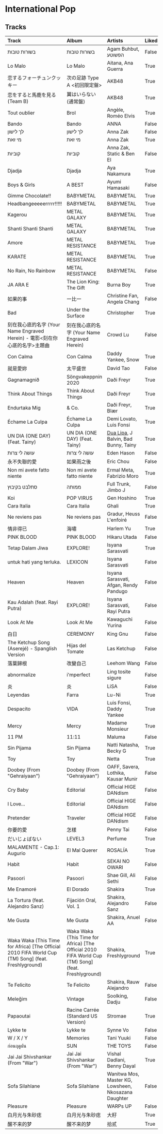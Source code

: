 # International Pop

## Tracks

| Track                                                                                               | Album                                                                                               | Artists                                                                                 | Liked   |
|:----------------------------------------------------------------------------------------------------|:----------------------------------------------------------------------------------------------------|:----------------------------------------------------------------------------------------|:--------|
| בשורות טובות                                                                                        | בשורות טובות                                                                                        | Agam Buhbut, הפשוטע                                                                     | False   |
| Lo Malo                                                                                             | Lo Malo                                                                                             | Aitana, Ana Guerra                                                                      | True    |
| 恋するフォーチュンクッキー                                                                                       | 次の足跡 Type A <初回限定盤>                                                                                 | AKB48                                                                                   | True    |
| 恋をすると馬鹿を見る(Team B)                                                                                  | 翼はいらない<Type A>(通常盤)                                                                                 | AKB48                                                                                   | True    |
| Tout oublier                                                                                        | Brol                                                                                                | Angèle, Roméo Elvis                                                                     | True    |
| Bando                                                                                               | Bando                                                                                               | ANNA                                                                                    | False   |
| לך לישון                                                                                            | לך לישון                                                                                            | Anna Zak                                                                                | False   |
| מי זאת                                                                                              | מי זאת                                                                                              | Anna Zak                                                                                | True    |
| קוביות                                                                                              | קוביות                                                                                              | Anna Zak, Static & Ben El                                                               | False   |
| Djadja                                                                                              | Djadja                                                                                              | Aya Nakamura                                                                            | True    |
| Boys & Girls                                                                                        | A BEST                                                                                              | Ayumi Hamasaki                                                                          | False   |
| Gimme Chocolate!!                                                                                   | BABYMETAL                                                                                           | BABYMETAL                                                                               | True    |
| Headbangeeeeerrrrr!!!!!                                                                             | BABYMETAL                                                                                           | BABYMETAL                                                                               | True    |
| Kagerou                                                                                             | METAL GALAXY                                                                                        | BABYMETAL                                                                               | True    |
| Shanti Shanti Shanti                                                                                | METAL GALAXY                                                                                        | BABYMETAL                                                                               | True    |
| Amore                                                                                               | METAL RESISTANCE                                                                                    | BABYMETAL                                                                               | True    |
| KARATE                                                                                              | METAL RESISTANCE                                                                                    | BABYMETAL                                                                               | True    |
| No Rain, No Rainbow                                                                                 | METAL RESISTANCE                                                                                    | BABYMETAL                                                                               | False   |
| JA ARA E                                                                                            | The Lion King: The Gift                                                                             | Burna Boy                                                                               | True    |
| 如果的事                                                                                                | 一比一                                                                                                 | Christine Fan, Angela Chang                                                             | False   |
| Bad                                                                                                 | Under the Surface                                                                                   | Christopher                                                                             | True    |
| 刻在我心底的名字 (Your Name Engraved Herein) - 電影<刻在你心底的名字>主題曲                                              | 刻在我心底的名字 (Your Name Engraved Herein)                                                                | Crowd Lu                                                                                | False   |
| Con Calma                                                                                           | Con Calma                                                                                           | Daddy Yankee, Snow                                                                      | True    |
| 就是愛妳                                                                                                | 太平盛世                                                                                                | David Tao                                                                               | False   |
| Gagnamagnið                                                                                         | Söngvakeppnin 2020                                                                                  | Daði Freyr                                                                              | True    |
| Think About Things                                                                                  | Think About Things                                                                                  | Daði Freyr                                                                              | True    |
| Endurtaka Mig                                                                                       | & Co.                                                                                               | Daði Freyr, Blær                                                                        | True    |
| Échame La Culpa                                                                                     | Échame La Culpa                                                                                     | Demi Lovato, Luis Fonsi                                                                 | True    |
| UN DIA (ONE DAY) (Feat. Tainy)                                                                      | UN DIA (ONE DAY) (Feat. Tainy)                                                                      | [Dua Lipa](../spotify-stats-jbrown1618/artists/dua_lipa.md), J Balvin, Bad Bunny, Tainy | True    |
| עושה לי צרות                                                                                        | עושה לי צרות                                                                                        | Eden Hason                                                                              | False   |
| 永不失聯的愛                                                                                              | 如果雨之後                                                                                               | Eric Chou                                                                               | False   |
| Non mi avete fatto niente                                                                           | Non mi avete fatto niente                                                                           | Ermal Meta, Fabrizio Moro                                                               | True    |
| סתלבט בקיבוץ                                                                                        | ממותה                                                                                               | Full Trunk, Jimbo J                                                                     | False   |
| Koi                                                                                                 | POP VIRUS                                                                                           | Gen Hoshino                                                                             | True    |
| Cara Italia                                                                                         | Cara Italia                                                                                         | Ghali                                                                                   | True    |
| Ne reviens pas                                                                                      | Ne reviens pas                                                                                      | Gradur, Heuss L'enfoiré                                                                 | False   |
| 情非得已                                                                                                | 海嘯                                                                                                  | Harlem Yu                                                                               | True    |
| PINK BLOOD                                                                                          | PINK BLOOD                                                                                          | Hikaru Utada                                                                            | False   |
| Tetap Dalam Jiwa                                                                                    | EXPLORE!                                                                                            | Isyana Sarasvati                                                                        | True    |
| untuk hati yang terluka.                                                                            | LEXICON                                                                                             | Isyana Sarasvati                                                                        | False   |
| Heaven                                                                                              | Heaven                                                                                              | Isyana Sarasvati, Afgan, Rendy Pandugo                                                  | False   |
| Kau Adalah (feat. Rayi Putra)                                                                       | EXPLORE!                                                                                            | Isyana Sarasvati, Rayi Putra                                                            | False   |
| Look At Me                                                                                          | Look At Me                                                                                          | Kawaguchi Yurina                                                                        | False   |
| 白日                                                                                                  | CEREMONY                                                                                            | King Gnu                                                                                | False   |
| The Ketchup Song (Aserejé) - Spanglish Version                                                      | Hijas del Tomate                                                                                    | Las Ketchup                                                                             | False   |
| 落葉歸根                                                                                                | 改變自己                                                                                                | Leehom Wang                                                                             | False   |
| abnormalize                                                                                         | i'mperfect                                                                                          | Ling tosite sigure                                                                      | False   |
| 炎                                                                                                   | 炎                                                                                                   | LiSA                                                                                    | False   |
| Leyendas                                                                                            | Farra                                                                                               | Lu-Ni                                                                                   | True    |
| Despacito                                                                                           | VIDA                                                                                                | Luis Fonsi, Daddy Yankee                                                                | True    |
| Mercy                                                                                               | Mercy                                                                                               | Madame Monsieur                                                                         | True    |
| 11 PM                                                                                               | 11:11                                                                                               | Maluma                                                                                  | False   |
| Sin Pijama                                                                                          | Sin Pijama                                                                                          | Natti Natasha, Becky G                                                                  | True    |
| Toy                                                                                                 | Toy                                                                                                 | Netta                                                                                   | True    |
| Doobey (From "Gehraiyaan")                                                                          | Doobey (From "Gehraiyaan")                                                                          | OAFF, Savera, Lothika, Kausar Munir                                                     | False   |
| Cry Baby                                                                                            | Editorial                                                                                           | Official HIGE DANdism                                                                   | False   |
| I Love...                                                                                           | Editorial                                                                                           | Official HIGE DANdism                                                                   | False   |
| Pretender                                                                                           | Traveler                                                                                            | Official HIGE DANdism                                                                   | False   |
| 你要的愛                                                                                                | 怎樣                                                                                                  | Penny Tai                                                                               | False   |
| だいじょばない                                                                                             | LEVEL3                                                                                              | Perfume                                                                                 | True    |
| MALAMENTE - Cap.1: Augurio                                                                          | El Mal Querer                                                                                       | ROSALÍA                                                                                 | True    |
| Habit                                                                                               | Habit                                                                                               | SEKAI NO OWARI                                                                          | False   |
| Pasoori                                                                                             | Pasoori                                                                                             | Shae Gill, Ali Sethi                                                                    | False   |
| Me Enamoré                                                                                          | El Dorado                                                                                           | Shakira                                                                                 | True    |
| La Tortura (feat. Alejandro Sanz)                                                                   | Fijación Oral, Vol. 1                                                                               | Shakira, Alejandro Sanz                                                                 | False   |
| Me Gusta                                                                                            | Me Gusta                                                                                            | Shakira, Anuel AA                                                                       | False   |
| Waka Waka (This Time for Africa) [The Official 2010 FIFA World Cup (TM) Song] (feat. Freshlyground) | Waka Waka (This Time for Africa) [The Official 2010 FIFA World Cup (TM) Song] (feat. Freshlyground) | Shakira, Freshlyground                                                                  | True    |
| Te Felicito                                                                                         | Te Felicito                                                                                         | Shakira, Rauw Alejandro                                                                 | False   |
| Meleğim                                                                                             | Vintage                                                                                             | Soolking, Dadju                                                                         | False   |
| Papaoutai                                                                                           | Racine Carrée (Standard US Version)                                                                 | Stromae                                                                                 | True    |
| Lykke te                                                                                            | Lykke te                                                                                            | Synne Vo                                                                                | False   |
| W / X / Y                                                                                           | Memories                                                                                            | Tani Yuuki                                                                              | False   |
| ก่อนฤดูฝน                                                                                           | SUN                                                                                                 | THE TOYS                                                                                | False   |
| Jai Jai Shivshankar (From "War")                                                                    | Jai Jai Shivshankar (From "War")                                                                    | Vishal Dadlani, Benny Dayal                                                             | True    |
| Sofa Silahlane                                                                                      | Sofa Silahlane                                                                                      | Wanitwa Mos, Master KG, Lowsheen, Nkosazana Daughter                                    | False   |
| Pleasure                                                                                            | Pleasure                                                                                            | WARPs UP                                                                                | False   |
| 白月光与朱砂痣                                                                                             | 白月光与朱砂痣                                                                                             | 大籽                                                                                      | True    |
| 醒不来的梦                                                                                               | 醒不来的梦                                                                                               | 拾贰                                                                                      | True    |